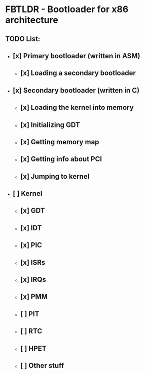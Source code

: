 # FBTLDR - Bootloader for x86 architecture
##	TODO List:
-	##	[x] Primary bootloader (written in ASM)
	+	##	[x] Loading a secondary bootloader
-	##	[x] Secondary bootloader (written in C)
	+	##	[x] Loading the kernel into memory
	+	##	[x] Initializing GDT
	+	##	[x] Getting memory map
	+	##	[x] Getting info about PCI
	+	##	[x] Jumping to kernel
-	##	[ ] Kernel
	+	##	[x] GDT
	+	##	[x] IDT
	+	##	[x] PIC
	+	##	[x] ISRs
	+	##	[x] IRQs
	+	##	[x] PMM
	+	##	[ ] PIT
	+	##	[ ] RTC
	+	##	[ ] HPET
	+	##	[ ] Other stuff